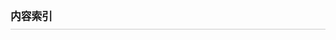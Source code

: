 <script>
// https://github.com/ghiculescu/jekyll-table-of-contents
$(document).ready(function() {
  var no_back_to_top_links = false

  var headers = $('h1, h2, h3, h4, h5, h6').filter(function() {return this.id}), // get all headers with an ID
      output = $('.toc');
  if (!headers.length || headers.length < 3 || !output.length)
    return;

  var get_level = function(ele) { return parseInt(ele.nodeName.replace("H", ""), 10) }
  var highest_level = headers.map(function(_, ele) { return get_level(ele) }).get().sort()[0]
  var return_to_top = '<i class="icon-arrow-up back-to-top">&uarr;</i>'
  //var return_to_top = ''

  var level = get_level(headers[0]), this_level, html = "<ul>";
  headers.on('click', function() {
    if (!no_back_to_top_links) window.location.hash = this.id
  }).addClass('clickable-header').each(function(_, header) {
    this_level = get_level(header);
    if (!no_back_to_top_links && this_level === highest_level) {
      $(header).addClass('top-level-header').after(return_to_top)
    }
    <!-- if (this_level === level) // same level as before; same indenting -->
      html += "<a href='#" + header.id + "'>" + header.innerHTML + "</a><br  style='margin:0.5em 0; display:block;' />";
    <!-- else if (this_level < level) // higher level than before; end parent ol -->
      <!-- html += "</ul></li><li><a href='#" + header.id + "'>" + header.innerHTML + "</a>"; -->
    <!-- else if (this_level > level) // lower level than before; expand the previous to contain a ol -->
      <!-- html += "<ul><li><a href='#" + header.id + "'>" + header.innerHTML + "</a>"; -->
    level = this_level; // update for the next one
  });
  html += "</ul>";
  if (!no_back_to_top_links) {
    $(document).on('click', '.back-to-top', function() {
      $(window).scrollTop(0)
      window.location.hash = ''
    })
  }
  output.hide().html(html).show('slow');
});
</script>
<div class="toc-header">
<div class="toc-title" style="font-weight: bold; font-size: 1.2em; padding:0.5em 0; border-bottom:1px #cccccc solid;"> 内容索引 </div>
<div class="toc"></div>
</div>


